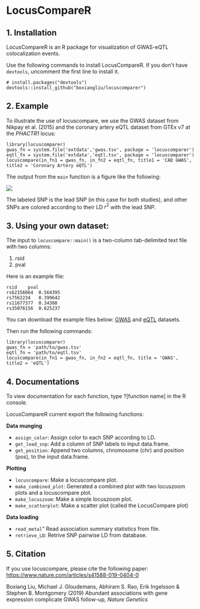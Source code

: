 # LocusCompareR

## 1. Installation
LocusCompareR is an R package for visualization of GWAS-eQTL colocalization events. 


Use the following commands to install LocusCompareR. If you don't have `devtools`, uncomment the first line to install it. 

```
# install.packages("devtools")
devtools::install_github("boxiangliu/locuscomparer")
```

## 2. Example

To illustrate the use of locuscompare, we use the GWAS dataset from Nikpay et al. (2015) and the coronary artery eQTL dataset from GTEx v7 at the *PHACTR1* locus: 

```
library(locuscomparer)
gwas_fn = system.file('extdata','gwas.tsv', package = 'locuscomparer')
eqtl_fn = system.file('extdata','eqtl.tsv', package = 'locuscomparer')
locuscompare(in_fn1 = gwas_fn, in_fn2 = eqtl_fn, title1 = 'CAD GWAS', title2 = 'Coronary Artery eQTL')
```

The output from the `main` function is a figure like the following:

![](https://raw.githubusercontent.com/boxiangliu/locuscomparer/master/fig/locuscompare.png)

The labeled SNP is the lead SNP (in this case for both studies), and other SNPs are colored according to their LD $r^2$ with the lead SNP.

## 3. Using your own dataset:

The input to `locuscompare::main()` is a two-column tab-delimited text file with two columns: 

1. rsid 
2. pval 

Here is an example file:

```
rsid	pval
rs62156064	0.564395
rs7562234	0.399642
rs11677377	0.34308
rs35076156	0.625237
```

You can download the example files below:  [GWAS](https://raw.githubusercontent.com/boxiangliu/locuscomparer/master/inst/extdata/gwas.tsv) and [eQTL](https://raw.githubusercontent.com/boxiangliu/locuscomparer/master/inst/extdata/eqtl.tsv) datasets. 

Then run the following commands: 
```
library(locuscomparer)
gwas_fn = 'path/to/gwas.tsv'
eqtl_fn = 'path/to/eqtl.tsv'
locuscompare(in_fn1 = gwas_fn, in_fn2 = eqtl_fn, title = 'GWAS', title2 = 'eQTL')
```

## 4. Documentations

To view documentation for each function, type ?[function name] in the R console. 

LocusCompareR current export the following functions:

**Data munging**

- `assign_color`: Assign color to each SNP according to LD. 
- `get_lead_snp`: Add a column of SNP labels to input data.frame.
- `get_position`: Append two columns, chromosome (chr) and position (pos), to the input data.frame.

**Plotting**

- `locuscompare`: Make a locuscompare plot.
- `make_combined_plot`: Generated a combined plot with two locuszoom plots and a locuscompare plot.
- `make_locuszoom`: Make a simple locuszoom plot.
- `make_scatterplot`: Make a scatter plot (called the LocusCompare plot)

**Data loading**

- `read_metal`" Read association summary statistics from file. 
- `retrieve_LD`: Retrive SNP pairwise LD from database.

## 5. Citation

If you use locuscompare, please cite the following paper: https://www.nature.com/articles/s41588-019-0404-0


Boxiang Liu, Michael J. Gloudemans, Abhiram S. Rao, Erik Ingelsson & Stephen B. Montgomery (2019) Abundant associations with gene expression complicate GWAS follow-up, *Nature Genetics*

